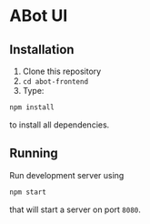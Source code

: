 # ABot UI

## Installation
1. Clone this repository
2. `cd abot-frontend`
3. Type:
```bash
npm install
```
to install all dependencies.

## Running
Run development server using
```bash
npm start
```
that will start a server on port `8080`.
